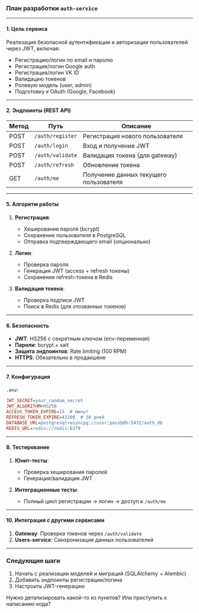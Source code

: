 ### **План разработки `auth-service`**

---

#### **1. Цель сервиса**
Реализация безопасной аутентификации и авторизации пользователей через JWT, включая:
- Регистрацию/логин по email и паролю
- Регистрация/логин Google auth
- Регистрация/логин VK ID
- Валидацию токенов
- Ролевую модель (user, admin)
- Подготовку к OAuth (Google, Facebook)

---

#### **2. Эндпоинты (REST API)**
| Метод | Путь               | Описание                          |
|-------|--------------------|-----------------------------------|
| POST  | `/auth/register`   | Регистрация нового пользователя   |
| POST  | `/auth/login`      | Вход и получение JWT              |
| POST  | `/auth/validate`   | Валидация токена (для gateway)    |
| POST  | `/auth/refresh`    | Обновление токена                 |
| GET   | `/auth/me`         | Получение данных текущего пользователя |

---

#### **5. Алгоритм работы**
1. **Регистрация**:
   - Хеширование пароля (bcrypt)
   - Сохранение пользователя в PostgreSQL
   - Отправка подтверждающего email (опционально)

2. **Логин**:
   - Проверка пароля
   - Генерация JWT (access + refresh токены)
   - Сохранение refresh-токена в Redis

3. **Валидация токена**:
   - Проверка подписи JWT
   - Поиск в Redis (для отозванных токенов)

---

#### **6. Безопасность**
- **JWT**: HS256 с секретным ключом (env-переменная)
- **Пароли**: bcrypt + salt
- **Защита эндпоинтов**: Rate limiting (100 RPM)
- **HTTPS**: Обязательно в продакшене

---

#### **7. Конфигурация**
`.env`:
```ini
JWT_SECRET=your_random_secret
JWT_ALGORITHM=HS256
ACCESS_TOKEN_EXPIRE=15  # минут
REFRESH_TOKEN_EXPIRE=43200  # 30 дней
DATABASE_URL=postgresql+asyncpg://user:pass@db:5432/auth_db
REDIS_URL=redis://redis:6379
```

---

#### **8. Тестирование**
1. **Юнит-тесты**:
   - Проверка хеширования паролей
   - Генерация/валидация JWT

2. **Интеграционные тесты**:
   - Полный цикл регистрации → логин → доступ к `/auth/me`

---

#### **10. Интеграция с другими сервисами**
1. **Gateway**: Проверка токенов через `/auth/validate`
2. **Users-service**: Синхронизация данных пользователей

---

### **Следующие шаги**
1. Начать с реализации моделей и миграций (SQLAlchemy + Alembic)
2. Добавить эндпоинты регистрации/логина
3. Настроить JWT-генерацию

Нужно детализировать какой-то из пунктов? Или приступить к написанию кода?